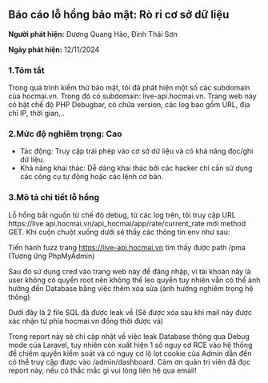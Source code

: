 ## Báo cáo lỗ hổng bảo mật: Rò rỉ cơ sở dữ liệu ##
__Người phát hiện:__ Dương Quang Hào, Đinh Thái Sơn 

__Ngày phát hiện:__ 12/11/2024

### 1.Tóm tắt 
Trong quá trình kiểm thử bảo mật, tôi đã phát hiện một số các subdomain của hocmai.vn. Trong  đó có subdomain: live-api.hocmai.vn. Trang web này có bật chế độ PHP Debugbar, có chứa  version, các log bao gồm URL, địa chỉ IP, thời gian,.. 

### 2.Mức độ nghiêm trọng: Cao 
- Tác động: Truy cập trái phép vào cơ sở dữ liệu và có khả năng đọc/ghi dữ liệu. 
- Khả năng khai thác: Dễ dàng khai thác bởi các hacker chỉ cần sử dụng các công cụ tự động  hoặc các lệnh cơ bản. 

### 3.Mô tả chi tiết lỗ hổng 
Lỗ hổng bắt nguồn từ chế độ debug, từ các log trên, tôi truy cập URL https://live api.hocmai.vn/api_hocmai/app/rate/current_rate mới method GET.
Khi cuộn chuột xuống dưới sẽ thấy các thông tin env như sau:


Tiến hành fuzz trang https://live-api.hocmai.vn tìm thấy được path /pma (Tương ứng  PhpMyAdmin) 

Sau đó sử dụng cred vào trang web này để đăng nhập, vì tài khoản này là user không có quyền  root nên không thể leo quyền tuy nhiên vẫn có thể ảnh hưởng đến Database bằng việc thêm xóa  sửa (ảnh hưởng nghiêm trọng hệ thống)  

Dưới đây là 2 file SQL đã được leak về (Sẽ được xóa sau khi mail này được xác nhận từ phía  hocmai.vn đồng thời được vá)


Trong report này sẽ chỉ cập nhật về việc leak Database thông qua Debug mode của Laravel, tuy nhiên còn xuất hiện 1 số nguy cơ RCE vào hệ thống để chiếm quyền kiểm soát và có nguy cơ lộ lọt cookie của Admin dẫn đến có thể truy cập được vào /admin/dashboard. 
Cảm ơn quản trị viên đã đọc report này, nếu có thắc mắc gì vui lòng liên hệ qua email!
